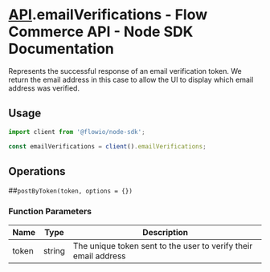 # [API](README.md).emailVerifications - Flow Commerce API - Node SDK Documentation

Represents the successful response of an email verification token. We return the email address in this case to allow the UI to display which email address was verified.

## Usage

```JavaScript
import client from '@flowio/node-sdk';

const emailVerifications = client().emailVerifications;
```

## Operations

##`postByToken(token, options = {})`

### Function Parameters

| Name  | Type | Description |
| ---- | ---- | ---- |
| token | string | The unique token sent to the user to verify their email address |


